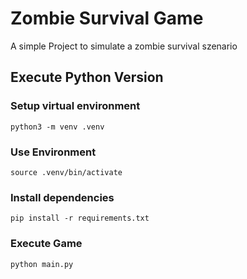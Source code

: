 # Zombie Survival Game
A simple Project to simulate a zombie survival szenario

## Execute Python Version
### Setup virtual environment
```shell
python3 -m venv .venv 
```

### Use Environment
```shell
source .venv/bin/activate
```

### Install dependencies 
```shell
pip install -r requirements.txt
```

### Execute Game
```shell
python main.py
```
